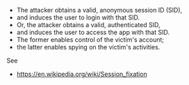 
* The attacker obtains a valid, anonymous session ID (SID),
* and induces the user to login with that SID.
* Or, the attacker obtains a valid, authenticated SID,
* and induces the user to access the app with that SID.
* The former enables control of the victim's account;
* the latter enables spying on the victim's activities.

See 

* https://en.wikipedia.org/wiki/Session_fixation
